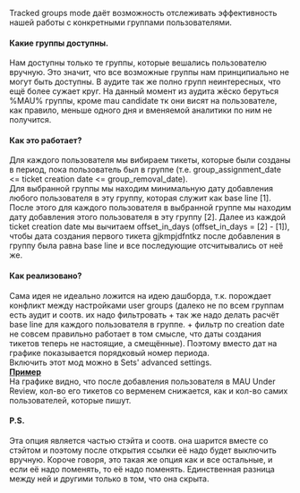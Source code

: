 Tracked groups mode даёт возможность отслеживать эффективность нашей работы с конкретными группами пользователями.
#### Какие группы доступны.
Нам доступны только те группы, которые вешались пользователю вручную. Это значит, что все возможные группы нам принципиально не могут быть доступны. В аудите так же полно групп неинтересных, что ещё более сужает круг. На данный момент из аудита жёско беруться %MAU% группы, кроме mau candidate тк они висят на пользователе, как правило, меньше одного дня и вменяемой аналитики по ним не получится.
#### Как это работает?
Для каждого пользователя мы вибираем тикеты, которые были созданы в период, пока пользователь был в группе (т.е. group_assignment_date <= ticket creation date <= group_removal_date).<br>
Для выбранной группы мы находим минимальную дату добавления любого пользователя в эту группу, которая служит как base line [1].
После этого для каждого пользователя в выбранной группе мы находим дату добавления этого пользователя в эту группу [2].
Далее из каждой ticket creation date мы вычитаем offset_in_days (offset_in_days = [2] - [1]), чтобы дата создания первого тикета gjkmpjdfntkz после добавления в группу была равна base line и все последующие отсчитывались от неё же.
#### Как реализовано?
Сама идея не идеально ложится на идею дашборда, т.к. порождает конфликт между настройками user groups (далеко не по всем группам есть аудит и соотв. их надо фильтровать + так же надо делать расчёт base line для каждого пользователя в группе. + фильтр по creation date не совсем правильно работает в том смысле, что даты создания тикетов теперь не настоящие, а смещённые). Поэтому вместо дат на графике показывается порядковый номер периода.<br>
Включить этот мод можно в Sets' advanced settings.<br> 
[<b>Пример</b>](http://ubuntu-support.corp.devexpress.com/CustomersActivity/390c03fc482ae0a147473e0c90e5a251)<br>
На графике видно, что после добавления пользователя в MAU Under Review, кол-во его тикетов со верменем снижается, как и кол-во самих пользователей, которые пишут.
#### P.S.
Эта опция является частью стэйта и соотв. она шарится вместе со стэйтом и поэтому после открытия ссылки её надо будет выключить вручную. Короче говоря, это такая же опция как и все остальные, и если её надо поменять, то её надо поменять. Единственная разница между ней и другими только в том, что она скрыта.